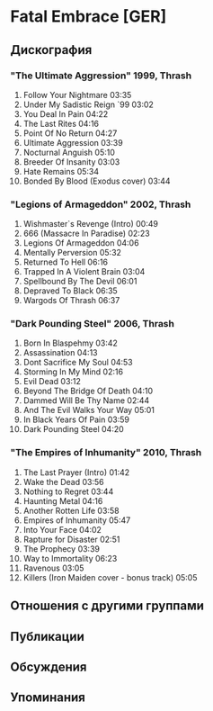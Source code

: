 # Fatal Embrace [GER]



## Дискография

### "The Ultimate Aggression" 1999, Thrash

1.	 Follow Your Nightmare	03:35	 
2.	 Under My Sadistic Reign `99	03:02	 
3.	 You Deal In Pain	04:22	 
4.	 The Last Rites	04:16	 
5.	 Point Of No Return	04:27	 
6.	 Ultimate Aggression	03:39	 
7.	 Nocturnal Anguish	05:10	 
8.	 Breeder Of Insanity	03:03	 
9.	 Hate Remains	05:34	 
10.	 Bonded By Blood (Exodus cover)	03:44

### "Legions of Armageddon" 2002, Thrash

1.	 Wishmaster`s Revenge (Intro)	00:49	 
2.	 666 (Massacre In Paradise)	02:23	 
3.	 Legions Of Armageddon	04:06	 
4.	 Mentally Perversion	05:32	 
5.	 Returned To Hell	06:16	 
6.	 Trapped In A Violent Brain	03:04	 
7.	 Spellbound By The Devil	06:01	 
8.	 Depraved To Black	06:35	 
9.	 Wargods Of Thrash	06:37	

### "Dark Pounding Steel" 2006, Thrash

1.	 Born In Blaspehmy	03:42	 
2.	 Assassination	04:13	 
3.	 Dont Sacrifice My Soul	04:53	 
4.	 Storming In My Mind	02:16	 
5.	 Evil Dead	03:12
6.	 Beyond The Bridge Of Death	04:10	 
7.	 Dammed Will Be Thy Name	02:44	 
8.	 And The Evil Walks Your Way	05:01	 
9.	 In Black Years Of Pain	03:59	 
10.	 Dark Pounding Steel	04:20	

### "The Empires of Inhumanity" 2010, Thrash

1.	 The Last Prayer (Intro)	01:42
2.	 Wake the Dead	03:56
3.	 Nothing to Regret	03:44
4.	 Haunting Metal	04:16
5.	 Another Rotten Life	03:58
6.	 Empires of Inhumanity	05:47	 
7.	 Into Your Face	04:02	 
8.	 Rapture for Disaster	02:51	 
9.	 The Prophecy	03:39	 
10.	 Way to Immortality	06:23	 
11.	 Ravenous	03:05	 
12.	 Killers (Iron Maiden cover - bonus track)	05:05


## Отношения с другими группами


## Публикации


## Обсуждения


## Упоминания

